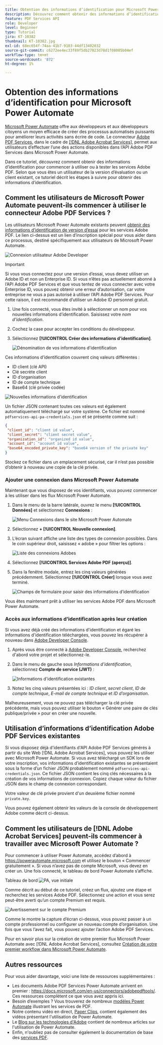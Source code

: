 ```yaml
---
title: Obtention des informations d’identification pour Microsoft Power Automate
description: Découvrez comment obtenir des informations d’identification pour commencer à utiliser ou tester les services Adobe PDF
feature: PDF Services API
role: Developer
level: Beginner
type: Tutorial
jira: KT-10382
thumbnail: KT-10382.jpg
exl-id: 68ec654f-74aa-41b7-9103-44df13402032
source-git-commit: c6272ee4ec33f89f5db27023d78d1f08005b04ef
workflow-type: tm+mt
source-wordcount: '872'
ht-degree: 1%

---
```


# Obtention des informations d’identification pour Microsoft Power Automate

[Microsoft Power Automate](https://powerautomate.microsoft.com/) offre aux développeurs et aux développeurs citoyens un moyen efficace de créer des processus automatisés puissants pour améliorer leurs activités sans écrire de code. Le connecteur [Adobe PDF Services](https://us.flow.microsoft.com/en-us/connectors/shared_adobepdftools/adobe-pdf-services/), dans le cadre de [[!DNL Adobe Acrobat Services]](https://developer.adobe.com/document-services), permet aux utilisateurs d’effectuer l’une des actions disponibles dans l’API Adobe PDF Services dans Microsoft Power Automate.

Dans ce tutoriel, découvrez comment obtenir des informations d’identification pour commencer à utiliser ou à tester les services Adobe PDF. Selon que vous êtes un utilisateur de la version d’évaluation ou un client existant, ce tutoriel décrit les étapes à suivre pour obtenir des informations d’identification.

## Comment les utilisateurs de Microsoft Power Automate peuvent-ils commencer à utiliser le connecteur Adobe PDF Services ?

Les utilisateurs Microsoft Power Automate existants peuvent [obtenir des informations d’identification de version d’essai](https://www.adobe.com/go/powerautomate_getstarted_fr) pour les services Adobe PDF. Le lien ci-dessus est un lien d’inscription spécial pour vous aider dans ce processus, destiné spécifiquement aux utilisateurs de Microsoft Power Automate.

![Connexion utilisateur Adobe Developer](assets/credentials_1.png)


>[!IMPORTANT]
> Si vous vous connectez pour une version d’essai, vous devez utiliser un Adobe ID et non un Enterprise ID. Si vous n’êtes pas actuellement abonné à l’API Adobe PDF Services et que vous tentez de vous connecter avec votre Enterprise ID, vous pouvez obtenir une erreur d’autorisation, car votre entreprise ne vous a pas autorisé à utiliser l’API Adobe PDF Services. Pour cette raison, il est recommandé d’utiliser un Adobe ID personnel gratuit.
>

1. Une fois connecté, vous êtes invité à sélectionner un nom pour vos nouvelles informations d’identification. Saisissez votre *nom d&#39;identification*.
1. Cochez la case pour accepter les conditions du développeur.
1. Sélectionnez **[!UICONTROL Créer des informations d&#39;identification]**.

   ![Dénomination de vos informations d&#39;identification](assets/credentials_2.png)

Ces informations d’identification couvrent cinq valeurs différentes :

* ID client (clé API)
* Clé secrète client
* ID d’organisation
* ID de compte technique
* Base64 (clé privée codée)

![Nouvelles informations d&#39;identification](assets/credentials_3.png)

Un fichier JSON contenant toutes ces valeurs est également automatiquement téléchargé sur votre système. Ce fichier est nommé `pdfservices-api-pa-credentials.json` et se présente comme suit :

```json
{
 "client_id": "client id value",
 "client_secret": "client secret value",
 "organization_id": "organized id value",
 "account_id": "account id value",
 "base64_encoded_private_key": "base64 version of the private key"
}
```

Stockez ce fichier dans un emplacement sécurisé, car il n’est pas possible d’obtenir à nouveau une copie de la clé privée.

### Ajouter une connexion dans Microsoft Power Automate

Maintenant que vous disposez de vos identifiants, vous pouvez commencer à les utiliser dans les flux Microsoft Power Automate.

1. Dans le menu de la barre latérale, ouvrez le menu **[!UICONTROL Données]** et sélectionnez **Connexions** :

   ![Menu Connexions dans le site Microsoft Power Automate](assets/credentials_4.png)

1. Sélectionnez **+ [!UICONTROL Nouvelle connexion]**.

1. L’écran suivant affiche une liste des types de connexion possibles. Dans le coin supérieur droit, saisissez « adobe » pour filtrer les options :

   ![Liste des connexions Adobes](assets/credentials_5.png)

1. Sélectionnez **[!UICONTROL Services Adobe PDF (aperçu)]**.
1. Dans la fenêtre modale, entrez les cinq valeurs générées précédemment. Sélectionnez **[!UICONTROL Créer]** lorsque vous avez terminé.

   ![Champs de formulaire pour saisir des informations d’identification](assets/credentials_6.png)

Vous êtes maintenant prêt à utiliser les services Adobe PDF dans Microsoft Power Automate.

### Accès aux informations d’identification après leur création

Si vous avez déjà créé des informations d&#39;identification et égaré les informations d&#39;identification téléchargées, vous pouvez les récupérer à nouveau dans [Adobe Developer Console](https://developer.adobe.com/console).

1. Après vous être connecté à [Adobe Developer Console](https://developer.adobe.com/console), recherchez d&#39;abord votre projet et sélectionnez-le.
1. Dans le menu de gauche sous *Informations d&#39;identification*, sélectionnez **Compte de service (JWT)** :

   ![Informations d&#39;identification existantes](assets/credentials_7.png)

1. Notez les cinq valeurs présentées ici : *ID client*, *secret client*, *ID de compte technique*, *E-mail de compte technique* et *ID d’organisation*.

Malheureusement, vous ne pouvez pas télécharger la clé privée précédente, mais vous pouvez utiliser le bouton « Générer une paire de clés publique/privée » pour en créer une nouvelle.

## Utilisation d’informations d’identification Adobe PDF Services existantes

Si vous disposez déjà d&#39;identifiants d&#39;API Adobe PDF Services générés à partir du site Web [!DNL Adobe Acrobat Services], vous pouvez les utiliser avec Microsoft Power Automate. Si vous avez téléchargé un SDK lors de votre inscription, vos informations d’identification existantes se présentaient sous la forme d’un fichier JSON probablement nommé `pdfservices-api-credentials.json`. Ce fichier JSON contient les cinq clés nécessaires à la création de vos informations de connexion. Copiez chaque valeur du fichier JSON dans le champ de connexion correspondant.

Votre valeur de clé privée provient d&#39;un deuxième fichier nommé `private.key`.

Vous pouvez également obtenir les valeurs de la console de développement Adobe comme décrit ci-dessus.

## Comment les utilisateurs de [!DNL Adobe Acrobat Services] peuvent-ils commencer à travailler avec Microsoft Power Automate ?

Pour commencer à utiliser Power Automate, accédez d’abord à <https://powerautomate.microsoft.com> et utilisez le bouton « Commencer gratuitement ». Si vous n’avez pas de compte Microsoft, vous devez en créer un. Une fois connecté, le tableau de bord Power Automate s’affiche.

Tableau de bord ![PA, vue initiale](assets/credentials_8.png)

Comme décrit au début de ce tutoriel, créez un flux, ajoutez une étape et recherchez les services Adobe PDF. Sélectionnez une action et vous serez peut-être averti qu’un compte Premium est requis.

![Avertissement sur le compte Premium](assets/credentials_9.png)

Comme le montre la capture d’écran ci-dessus, vous pouvez passer à un compte professionnel ou configurer un nouveau compte d’organisation. Une fois que vous l’avez fait, vous pouvez ajouter l’action Adobe PDF Services.

Pour en savoir plus sur la création de votre premier flux Microsoft Power Automate avec [!DNL Adobe Acrobat Services], consultez [Création de votre premier workflow dans Microsoft Power Automate](https://experienceleague.adobe.com/fr/docs/acrobat-services-learn/tutorials/pdfservices/create-workflow-power-automate).

## Autres ressources

Pour vous aider davantage, voici une liste de ressources supplémentaires :

* Les documents Adobe PDF Services Power Automate arrivent en premier : <https://docs.microsoft.com/en-us/connectors/adobepdftools/>. Ces ressources complètent ce que vous avez appris ici.
* Besoin d’exemples ? Vous trouverez de nombreux [modèles Power Automate](https://powerautomate.microsoft.com/en-us/connectors/details/shared_adobepdftools/adobe-pdf-services/) illustrant les services de PDF.
* Notre contenu vidéo en direct, [Paper Clips](https://www.youtube.com/playlist?list=PLcVEYUqU7VRe4sT-Bf8flvRz1XXUyGmtF), contient également des vidéos présentant l&#39;utilisation de Power Automate.
* Le [Blog sur les technologies d&#39;Adobe](https://medium.com/adobetech/tagged/microsoft-power-automate) contient de nombreux articles sur l&#39;utilisation de Power Automate.
* Enfin, n&#39;oubliez pas de consulter également la documentation de base des [services PDF](https://developer.adobe.com/document-services/docs/overview/).
